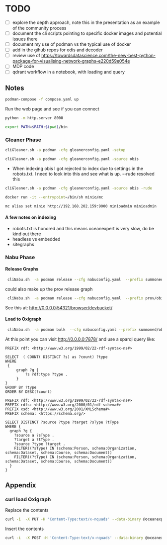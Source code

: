 # TODO

* [ ] explore the depth approach, note this in the presentation as an example of the community process
* [ ] document the cli scripts pointing to specific docker images and potential issues there
* [ ] document my use of podman vs the typical use of docker
* [ ] add in the gihub repos for odis and decoder
* [ ] review use of https://towardsdatascience.com/the-new-best-python-package-for-visualising-network-graphs-e220d59e054e
* [ ] MDP code 
* [ ] qdrant workflow in a notebook, with loading and query

## Notes

```Bash
podman-compose -f compose.yaml up
```

Run the web page and see if you can connect

```Bash
python -m http.server 8000
```

```Bash
export PATH=$PATH:$(pwd)/bin
```

### Gleaner Phase

```Bash
cliGleaner.sh -a podman -cfg gleanerconfig.yaml -setup
```

```Bash
cliGleaner.sh -a podman -cfg gleanerconfig.yaml -source obis
```

* When indexing obis I got rejected to index due to settings in the robots.txt. I need to look into this and see what is
  up. --rude resolved this

```Bash
cliGleaner.sh -a podman -cfg gleanerconfig.yaml -source obis -rude
```

```Bash
docker run -it --entrypoint=/bin/sh minio/mc
```

```Bash
mc alias set minio http://192.168.202.159:9000 minioadmin minioadmin
```

#### A few notes on indexing

- robots.txt is honored and this means oceanexpert is very slow, do be kind out there
- headless vs embedded 
- sitegraphs


### Nabu Phase

#### Release Graphs

```Bash
 cliNabu.sh  -a podman release --cfg nabuconfig.yaml  --prefix summoned/obis
```

could also make up the prov release graph

```Bash
 cliNabu.sh  -a podman release --cfg nabuconfig.yaml  --prefix prov/obis
```

See this at:  http://0.0.0.0:54321/browser/devbucket/

#### Load to Oxigraph

```Bash
 cliNabu.sh  -a podman bulk  --cfg nabuconfig.yaml --prefix summoned/obis --endpoint oxigraph
```

At this  point you can visit http://0.0.0.0:7878/ and use a sparql query
like:

```sparql
PREFIX rdf: <http://www.w3.org/1999/02/22-rdf-syntax-ns#>

SELECT  ( COUNT( DISTINCT ?s) as ?count) ?type
WHERE
 {
     graph ?g {
         ?s rdf:type ?type .
     }
}
GROUP BY ?type
ORDER BY DESC(?count)
```




```sparql
PREFIX rdf: <http://www.w3.org/1999/02/22-rdf-syntax-ns#>
PREFIX rdfs: <http://www.w3.org/2000/01/rdf-schema#>
PREFIX xsd: <http://www.w3.org/2001/XMLSchema#>
PREFIX schema: <https://schema.org/>

SELECT DISTINCT ?source ?type ?target ?sType ?tType
WHERE {
  graph ?g {
    ?source a ?sType .
    ?target a ?tType .
    ?source ?type ?target .
    FILTER((?sType) IN (schema:Person, schema:Organization, schema:Dataset, schema:Course, schema:Document))
    FILTER((?tType) IN (schema:Person, schema:Organization, schema:Dataset, schema:Course, schema:Document))
  }
}
```



## Appendix

### curl load Oxigraph

Replace the contents

```bash
curl -i  -X PUT -H 'Content-Type:text/x-nquads' --data-binary @oceanexperts_release.nq  http://localhost:7878/store
```

Insert the contents
```bash
curl -i  -X POST -H 'Content-Type:text/x-nquads' --data-binary @oceanexperts_release.nq  http://localhost:7878/store
```
